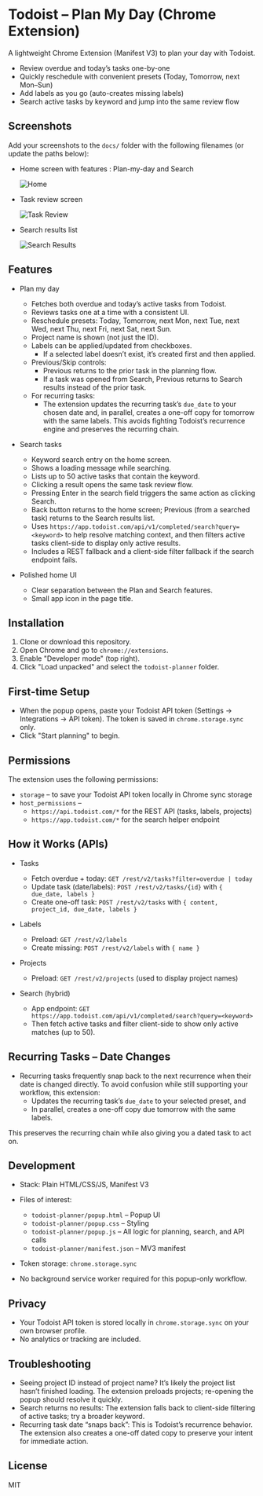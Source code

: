 # Todoist – Plan My Day (Chrome Extension)

A lightweight Chrome Extension (Manifest V3) to plan your day with Todoist.

- Review overdue and today’s tasks one-by-one
- Quickly reschedule with convenient presets (Today, Tomorrow, next Mon–Sun)
- Add labels as you go (auto-creates missing labels)
- Search active tasks by keyword and jump into the same review flow


## Screenshots

Add your screenshots to the `docs/` folder with the following filenames (or update the paths below):

- Home screen with features : Plan-my-day and Search
  
  ![Home](docs/home.png)

- Task review screen
  
  ![Task Review](docs/review.png)

- Search results list
  
  ![Search Results](docs/search-results.png)


## Features

- Plan my day
  - Fetches both overdue and today’s active tasks from Todoist.
  - Reviews tasks one at a time with a consistent UI.
  - Reschedule presets: Today, Tomorrow, next Mon, next Tue, next Wed, next Thu, next Fri, next Sat, next Sun.
  - Project name is shown (not just the ID).
  - Labels can be applied/updated from checkboxes.
    - If a selected label doesn’t exist, it’s created first and then applied.
  - Previous/Skip controls:
    - Previous returns to the prior task in the planning flow.
    - If a task was opened from Search, Previous returns to Search results instead of the prior task.
  - For recurring tasks:
    - The extension updates the recurring task’s `due_date` to your chosen date and, in parallel, creates a one-off copy for tomorrow with the same labels. This avoids fighting Todoist’s recurrence engine and preserves the recurring chain.

- Search tasks
  - Keyword search entry on the home screen.
  - Shows a loading message while searching.
  - Lists up to 50 active tasks that contain the keyword.
  - Clicking a result opens the same task review flow.
  - Pressing Enter in the search field triggers the same action as clicking Search.
  - Back button returns to the home screen; Previous (from a searched task) returns to the Search results list.
  - Uses `https://app.todoist.com/api/v1/completed/search?query=<keyword>` to help resolve matching context, and then filters active tasks client-side to display only active results.
  - Includes a REST fallback and a client-side filter fallback if the search endpoint fails.

- Polished home UI
  - Clear separation between the Plan and Search features.
  - Small app icon in the page title.


## Installation

1. Clone or download this repository.
2. Open Chrome and go to `chrome://extensions`.
3. Enable "Developer mode" (top right).
4. Click "Load unpacked" and select the `todoist-planner` folder.


## First-time Setup

- When the popup opens, paste your Todoist API token (Settings → Integrations → API token). The token is saved in `chrome.storage.sync` only.
- Click "Start planning" to begin.


## Permissions

The extension uses the following permissions:

- `storage` – to save your Todoist API token locally in Chrome sync storage
- `host_permissions` –
  - `https://api.todoist.com/*` for the REST API (tasks, labels, projects)
  - `https://app.todoist.com/*` for the search helper endpoint


## How it Works (APIs)

- Tasks
  - Fetch overdue + today: `GET /rest/v2/tasks?filter=overdue | today`
  - Update task (date/labels): `POST /rest/v2/tasks/{id}` with `{ due_date, labels }`
  - Create one-off task: `POST /rest/v2/tasks` with `{ content, project_id, due_date, labels }`

- Labels
  - Preload: `GET /rest/v2/labels`
  - Create missing: `POST /rest/v2/labels` with `{ name }`

- Projects
  - Preload: `GET /rest/v2/projects` (used to display project names)

- Search (hybrid)
  - App endpoint: `GET https://app.todoist.com/api/v1/completed/search?query=<keyword>`
  - Then fetch active tasks and filter client-side to show only active matches (up to 50).


## Recurring Tasks – Date Changes

- Recurring tasks frequently snap back to the next recurrence when their date is changed directly. To avoid confusion while still supporting your workflow, this extension:
  - Updates the recurring task’s `due_date` to your selected preset, and
  - In parallel, creates a one-off copy due tomorrow with the same labels.

This preserves the recurring chain while also giving you a dated task to act on.


## Development

- Stack: Plain HTML/CSS/JS, Manifest V3
- Files of interest:
  - `todoist-planner/popup.html` – Popup UI
  - `todoist-planner/popup.css` – Styling
  - `todoist-planner/popup.js` – All logic for planning, search, and API calls
  - `todoist-planner/manifest.json` – MV3 manifest

- Token storage: `chrome.storage.sync`
- No background service worker required for this popup-only workflow.


## Privacy

- Your Todoist API token is stored locally in `chrome.storage.sync` on your own browser profile.
- No analytics or tracking are included.


## Troubleshooting

- Seeing project ID instead of project name? It’s likely the project list hasn’t finished loading. The extension preloads projects; re-opening the popup should resolve it quickly.
- Search returns no results: The extension falls back to client-side filtering of active tasks; try a broader keyword.
- Recurring task date “snaps back”: This is Todoist’s recurrence behavior. The extension also creates a one-off dated copy to preserve your intent for immediate action.


## License

MIT
